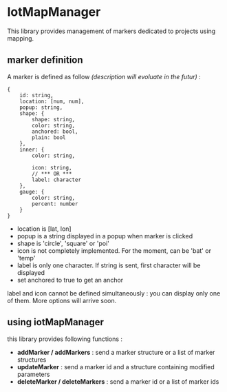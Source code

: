 # IotMapManager

This library provides management of markers dedicated to projects using mapping.

## marker definition
A marker is defined as follow *(description will evoluate in the futur)* :

    {
        id: string,
        location: [num, num],
        popup: string,
        shape: {
            shape: string,
            color: string,
            anchored: bool,
            plain: bool
        },
        inner: {
            color: string,
            
            icon: string,
            // *** OR ***
            label: character
        },
        gauge: {
            color: string,
            percent: number
        }
    }

* location is [lat, lon]
* popup is a string displayed in a popup when marker is clicked
* shape is 'circle', 'square' or 'poi'
* icon is not completely implemented. For the moment, can be 'bat' or 'temp'
* label is only one character. If string is sent, first character will be displayed
* set anchored to true to get an anchor

label and icon cannot be defined simultaneously : you can display only one of them.
More options will arrive soon.

## using iotMapManager

this library provides following functions :
* **addMarker / addMarkers** : send a marker structure or a list of marker structures
* **updateMarker** : send a marker id and a structure containing modified parameters
* **deleteMarker / deleteMarkers**  : send a marker id or a list of marker ids
